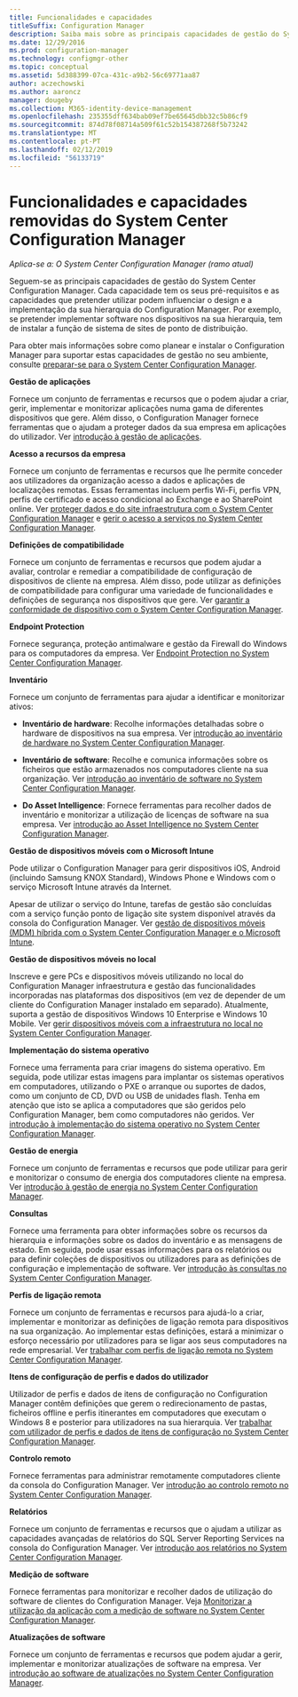 ```yaml
---
title: Funcionalidades e capacidades
titleSuffix: Configuration Manager
description: Saiba mais sobre as principais capacidades de gestão do System Center Configuration Manager.
ms.date: 12/29/2016
ms.prod: configuration-manager
ms.technology: configmgr-other
ms.topic: conceptual
ms.assetid: 5d388399-07ca-431c-a9b2-56c69771aa87
author: aczechowski
ms.author: aaroncz
manager: dougeby
ms.collection: M365-identity-device-management
ms.openlocfilehash: 235355dff634bab09ef7be65645dbb32c5b86cf9
ms.sourcegitcommit: 874d78f08714a509f61c52b154387268f5b73242
ms.translationtype: MT
ms.contentlocale: pt-PT
ms.lasthandoff: 02/12/2019
ms.locfileid: "56133719"
---
```

# <a name="features-and-capabilities-of-system-center-configuration-manager"></a>Funcionalidades e capacidades removidas do System Center Configuration Manager

*Aplica-se a: O System Center Configuration Manager (ramo atual)*

Seguem-se as principais capacidades de gestão do System Center Configuration Manager. Cada capacidade tem os seus pré-requisitos e as capacidades que pretender utilizar podem influenciar o design e a implementação da sua hierarquia do Configuration Manager. Por exemplo, se pretender implementar software nos dispositivos na sua hierarquia, tem de instalar a função de sistema de sites de ponto de distribuição.  

 Para obter mais informações sobre como planear e instalar o Configuration Manager para suportar estas capacidades de gestão no seu ambiente, consulte [preparar-se para o System Center Configuration Manager](../../../core/plan-design/get-ready.md).  

 **Gestão de aplicações**  

 Fornece um conjunto de ferramentas e recursos que o podem ajudar a criar, gerir, implementar e monitorizar aplicações numa gama de diferentes dispositivos que gere. Além disso, o Configuration Manager fornece ferramentas que o ajudam a proteger dados da sua empresa em aplicações do utilizador. Ver [introdução à gestão de aplicações](/sccm/apps/understand/introduction-to-application-management).

 **Acesso a recursos da empresa**  

 Fornece um conjunto de ferramentas e recursos que lhe permite conceder aos utilizadores da organização acesso a dados e aplicações de localizações remotas. Essas ferramentas incluem perfis Wi-Fi, perfis VPN, perfis de certificado e acesso condicional ao Exchange e ao SharePoint online. Ver [proteger dados e do site infraestrutura com o System Center Configuration Manager](../../../protect/understand/protect-data-and-site-infrastructure.md) e [gerir o acesso a serviços no System Center Configuration Manager](../../../protect/deploy-use/manage-access-to-services.md).  

 **Definições de compatibilidade**  

 Fornece um conjunto de ferramentas e recursos que podem ajudar a avaliar, controlar e remediar a compatibilidade de configuração de dispositivos de cliente na empresa. Além disso, pode utilizar as definições de compatibilidade para configurar uma variedade de funcionalidades e definições de segurança nos dispositivos que gere. Ver [garantir a conformidade de dispositivo com o System Center Configuration Manager](../../../compliance/understand/ensure-device-compliance.md).  

 **Endpoint Protection**  

 Fornece segurança, proteção antimalware e gestão da Firewall do Windows para os computadores da empresa. Ver [Endpoint Protection no System Center Configuration Manager](../../../protect/deploy-use/endpoint-protection.md).  

 **Inventário**  

 Fornece um conjunto de ferramentas para ajudar a identificar e monitorizar ativos:  

-   **Inventário de hardware**: Recolhe informações detalhadas sobre o hardware de dispositivos na sua empresa. Ver [introdução ao inventário de hardware no System Center Configuration Manager](../../../core/clients/manage/inventory/introduction-to-hardware-inventory.md).  

-   **Inventário de software**: Recolhe e comunica informações sobre os ficheiros que estão armazenados nos computadores cliente na sua organização. Ver [introdução ao inventário de software no System Center Configuration Manager](../../../core/clients/manage/inventory/introduction-to-software-inventory.md).  

-   **Do Asset Intelligence**: Fornece ferramentas para recolher dados de inventário e monitorizar a utilização de licenças de software na sua empresa. Ver [introdução ao Asset Intelligence no System Center Configuration Manager](../../../core/clients/manage/asset-intelligence/introduction-to-asset-intelligence.md).  

**Gestão de dispositivos móveis com o Microsoft Intune**  

 Pode utilizar o Configuration Manager para gerir dispositivos iOS, Android (incluindo Samsung KNOX Standard), Windows Phone e Windows com o serviço Microsoft Intune através da Internet.

 Apesar de utilizar o serviço do Intune, tarefas de gestão são concluídas com a serviço função ponto de ligação site system disponível através da consola do Configuration Manager. Ver [gestão de dispositivos móveis (MDM) híbrida com o System Center Configuration Manager e o Microsoft Intune](../../../mdm/understand/hybrid-mobile-device-management.md).  

 **Gestão de dispositivos móveis no local**  

 Inscreve e gere PCs e dispositivos móveis utilizando no local do Configuration Manager infraestrutura e gestão das funcionalidades incorporadas nas plataformas dos dispositivos (em vez de depender de um cliente do Configuration Manager instalado em separado). Atualmente, suporta a gestão de dispositivos Windows 10 Enterprise e Windows 10 Mobile. Ver [gerir dispositivos móveis com a infraestrutura no local no System Center Configuration Manager](../../../mdm/understand/manage-mobile-devices-with-on-premises-infrastructure.md).  

 **Implementação do sistema operativo**  

 Fornece uma ferramenta para criar imagens do sistema operativo. Em seguida, pode utilizar estas imagens para implantar os sistemas operativos em computadores, utilizando o PXE o arranque ou suportes de dados, como um conjunto de CD, DVD ou USB de unidades flash. Tenha em atenção que isto se aplica a computadores que são geridos pelo Configuration Manager, bem como computadores não geridos. Ver [introdução à implementação do sistema operativo no System Center Configuration Manager](../../../osd/understand/introduction-to-operating-system-deployment.md).  

 **Gestão de energia**  

 Fornece um conjunto de ferramentas e recursos que pode utilizar para gerir e monitorizar o consumo de energia dos computadores cliente na empresa. Ver [introdução à gestão de energia no System Center Configuration Manager](../../../core/clients/manage/power/introduction-to-power-management.md).  

 **Consultas**  

 Fornece uma ferramenta para obter informações sobre os recursos da hierarquia e informações sobre os dados do inventário e as mensagens de estado. Em seguida, pode usar essas informações para os relatórios ou para definir coleções de dispositivos ou utilizadores para as definições de configuração e implementação de software. Ver [introdução às consultas no System Center Configuration Manager](../../../core/servers/manage/introduction-to-queries.md).  

 **Perfis de ligação remota**  

 Fornece um conjunto de ferramentas e recursos para ajudá-lo a criar, implementar e monitorizar as definições de ligação remota para dispositivos na sua organização. Ao implementar estas definições, estará a minimizar o esforço necessário por utilizadores para se ligar aos seus computadores na rede empresarial. Ver [trabalhar com perfis de ligação remota no System Center Configuration Manager](/sccm/compliance/deploy-use/create-remote-connection-profiles).  

 **Itens de configuração de perfis e dados do utilizador**  

 Utilizador de perfis e dados de itens de configuração no Configuration Manager contêm definições que gerem o redirecionamento de pastas, ficheiros offline e perfis itinerantes em computadores que executam o Windows 8 e posterior para utilizadores na sua hierarquia. Ver [trabalhar com utilizador de perfis e dados de itens de configuração no System Center Configuration Manager](/sccm/compliance/deploy-use/create-user-data-and-profiles-configuration-items).  

 **Controlo remoto**  

 Fornece ferramentas para administrar remotamente computadores cliente da consola do Configuration Manager. Ver [introdução ao controlo remoto no System Center Configuration Manager](../../../core/clients/manage/remote-control/introduction-to-remote-control.md).  

 **Relatórios**  

 Fornece um conjunto de ferramentas e recursos que o ajudam a utilizar as capacidades avançadas de relatórios do SQL Server Reporting Services na consola do Configuration Manager. Ver [introdução aos relatórios no System Center Configuration Manager](../../../core/servers/manage/introduction-to-reporting.md).  

 **Medição de software**  

 Fornece ferramentas para monitorizar e recolher dados de utilização do software de clientes do Configuration Manager. Veja [Monitorizar a utilização da aplicação com a medição de software no System Center Configuration Manager](../../../apps/deploy-use/monitor-app-usage-with-software-metering.md).  

 **Atualizações de software**  

 Fornece um conjunto de ferramentas e recursos que podem ajudar a gerir, implementar e monitorizar atualizações de software na empresa. Ver [introdução ao software de atualizações no System Center Configuration Manager](/sccm/sum/understand/software-updates-introduction).  
